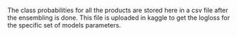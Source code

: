 The class probabilities for all the products are stored here in a csv file after the ensembling is done. This file is uploaded in kaggle to get the logloss for the specific set of models parameters.
